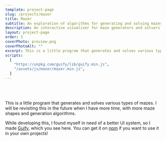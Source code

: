 ```yaml
---
template: project-page
slug: /projects/mazer
title: Mazer
subtitle: An exploration of algorithms for generating and solving mazes
description: An interactive visualizer for maze generators and solvers.
layout: project-page
order: 5
coverPhoto: preview.png
coverPhotoAlt: ""
excerpt: This is a little program that generates and solves various types of mazes.
scripts:
  [
    "https://unpkg.com/guify/lib/guify.min.js",
    "/assets/js/mazer/mazer.min.js",
  ]
---
```


<!--
                                       <\              _
                                        \\          _/{
                                 _       \\       _-   -_
                               /{        / `\   _-     - -_
                             _~  =      ( @  \ -        -  -_
                           _- -   ~-_   \( =\ \           -  -_
                         _~  -       ~_ | 1 :\ \      _-~-_ -  -_
                       _-   -          ~  |V: \ \  _-~     ~-_-  -_
                    _-~   -            /  | :  \ \            ~-_- -_
                 _-~    -   _.._      {   | : _-``               ~- _-_
              _-~   -__..--~    ~-_  {   : \:}
            =~__.--~~              ~-_\  :  /
                                       \ : /__
                                       /`Y'--\\
                                     <+       \\
                                      \\      WWW
-->

<div id="mazer-container" class="project-container" style="margin-top: 4rem; margin-bottom: 2rem;"></div>

<div markdown="1" class="prose lg:prose-xl">
This is a little program that generates and solves various types of mazes. I will be revisiting this in the future when I have more time, with more maze shapes and generation algorithms.

While developing this, I found myself in need of a better UI system, so I made <a href="https://github.com/colejd/guify">Guify</a>, which you see here. You can get it on <a href="https://www.npmjs.com/package/guify">npm</a> if you want to use it in your own projects!
</div>
